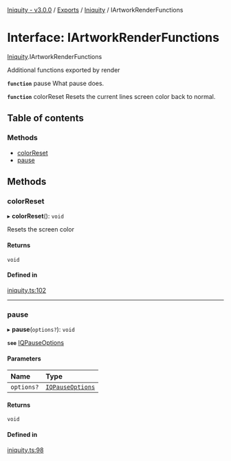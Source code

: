 [Iniquity - v3.0.0](../README.md) / [Exports](../modules.md) / [Iniquity](../modules/Iniquity.md) / IArtworkRenderFunctions

# Interface: IArtworkRenderFunctions

[Iniquity](../modules/Iniquity.md).IArtworkRenderFunctions

Additional functions exported by render

**`function`** pause What pause does.

**`function`** colorReset Resets the current lines screen color back to normal.

## Table of contents

### Methods

- [colorReset](Iniquity.IArtworkRenderFunctions.md#colorreset)
- [pause](Iniquity.IArtworkRenderFunctions.md#pause)

## Methods

### colorReset

▸ **colorReset**(): `void`

Resets the screen color

#### Returns

`void`

#### Defined in

[iniquity.ts:102](https://github.com/iniquitybbs/iniquity/blob/015f263/packages/core/src/iniquity.ts#L102)

___

### pause

▸ **pause**(`options?`): `void`

**`see`** [IQPauseOptions](Iniquity.IQPauseOptions.md)

#### Parameters

| Name | Type |
| :------ | :------ |
| `options?` | [`IQPauseOptions`](Iniquity.IQPauseOptions.md) |

#### Returns

`void`

#### Defined in

[iniquity.ts:98](https://github.com/iniquitybbs/iniquity/blob/015f263/packages/core/src/iniquity.ts#L98)

